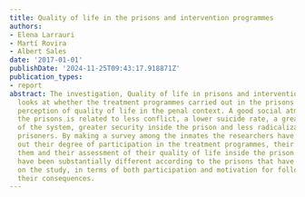```yaml
---
title: Quality of life in the prisons and intervention programmes
authors:
- Elena Larrauri
- Martí Rovira
- Albert Sales
date: '2017-01-01'
publishDate: '2024-11-25T09:43:17.918871Z'
publication_types:
- report
abstract: The investigation, Quality of life in prisons and intervention programmes,
  looks at whether the treatment programmes carried out in the prisons influence the
  perception of quality of life in the penal context. A good social atmosphere in
  the prisons is related to less conflict, a lower suicide rate, a greater legitimacy
  of the system, greater security inside the prison and less radicalization of the
  prisoners. By making a survey among the inmates the researchers have tried to find
  out their degree of participation in the treatment programmes, their opinion of
  them and their assessment of their quality of life inside the prison. The results
  have been substantially different according to the prisons that have cooperated
  on the study, in terms of both participation and motivation for following them and
  their consequences.
---
```

